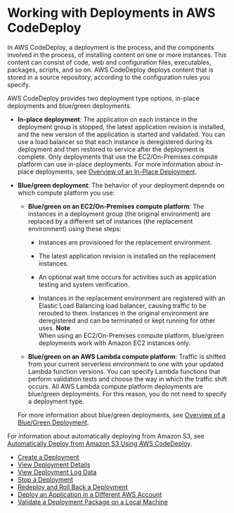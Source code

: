# Working with Deployments in AWS CodeDeploy<a name="deployments"></a>

In AWS CodeDeploy, a deployment is the process, and the components involved in the process, of installing content on one or more instances\. This content can consist of code, web and configuration files, executables, packages, scripts, and so on\. AWS CodeDeploy deploys content that is stored in a source repository, according to the configuration rules you specify\.

AWS CodeDeploy provides two deployment type options, in\-place deployments and blue/green deployments\.

+ **In\-place deployment**: The application on each instance in the deployment group is stopped, the latest application revision is installed, and the new version of the application is started and validated\. You can use a load balancer so that each instance is deregistered during its deployment and then restored to service after the deployment is complete\. Only deployments that use the EC2/On\-Premises compute platform can use in\-place deployments\. For more information about in\-place deployments, see [Overview of an In\-Place Deployment](welcome.md#welcome-deployment-overview-in-place)\.

+ **Blue/green deployment**: The behavior of your deployment depends on which compute platform you use:

  + **Blue/green on an EC2/On\-Premises compute platform**: The instances in a deployment group \(the original environment\) are replaced by a different set of instances \(the replacement environment\) using these steps:

    + Instances are provisioned for the replacement environment\.

    + The latest application revision is installed on the replacement instances\.

    + An optional wait time occurs for activities such as application testing and system verification\.

    + Instances in the replacement environment are registered with an Elastic Load Balancing load balancer, causing traffic to be rerouted to them\. Instances in the original environment are deregistered and can be terminated or kept running for other uses\.
**Note**  
When using an EC2/On\-Premises compute platform, blue/green deployments work with Amazon EC2 instances only\.

  + **Blue/green on an AWS Lambda compute platform**: Traffic is shifted from your current serverless environment to one with your updated Lambda function versions\. You can specify Lambda functions that perform validation tests and choose the way in which the traffic shift occurs\. All AWS Lambda compute platform deployments are blue/green deployments\. For this reason, you do not need to specify a deployment type\. 

  For more information about blue/green deployments, see [Overview of a Blue/Green Deployment](welcome.md#welcome-deployment-overview-blue-green)\.

For information about automatically deploying from Amazon S3, see [Automatically Deploy from Amazon S3 Using AWS CodeDeploy](http://aws.amazon.com/blogs/devops/automatically-deploy-from-amazon-s3-using-aws-codedeploy/)\.


+ [Create a Deployment](deployments-create.md)
+ [View Deployment Details](deployments-view-details.md)
+ [View Deployment Log Data](deployments-view-logs.md)
+ [Stop a Deployment](deployments-stop.md)
+ [Redeploy and Roll Back a Deployment](deployments-rollback-and-redeploy.md)
+ [Deploy an Application in a Different AWS Account](deployments-cross-account.md)
+ [Validate a Deployment Package on a Local Machine](deployments-local.md)